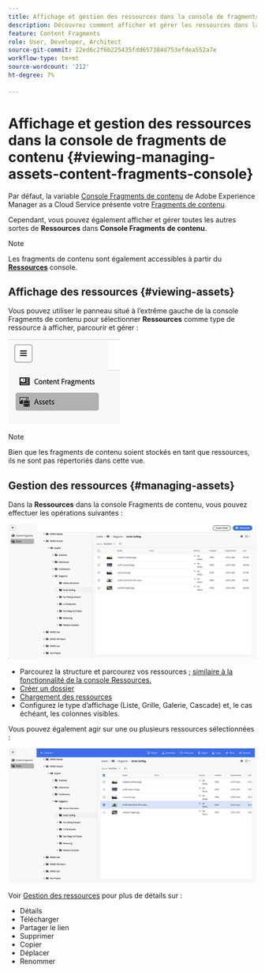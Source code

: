 ```yaml
---
title: Affichage et gestion des ressources dans la console de fragments de contenu
description: Découvrez comment afficher et gérer les ressources dans la **console Fragments de contenu** d’Adobe Experience Manager as a Cloud Service.
feature: Content Fragments
role: User, Developer, Architect
source-git-commit: 22ed6c2f6b225435fdd657384d753efdea552a7e
workflow-type: tm+mt
source-wordcount: '212'
ht-degree: 7%

---
```


# Affichage et gestion des ressources dans la console de fragments de contenu {#viewing-managing-assets-content-fragments-console}

Par défaut, la variable [Console Fragments de contenu](/help/sites-cloud/administering/content-fragments/managing.md#content-fragments-console) de Adobe Experience Manager as a Cloud Service présente votre [Fragments de contenu](/help/sites-cloud/administering/content-fragments/overview.md).

Cependant, vous pouvez également afficher et gérer toutes les autres sortes de **Ressources** dans **Console Fragments de contenu**.

>[!NOTE]
>
>Les fragments de contenu sont également accessibles à partir du **[Ressources](/help/assets/overview.md)** console.

## Affichage des ressources {#viewing-assets}

Vous pouvez utiliser le panneau situé à l’extrême gauche de la console Fragments de contenu pour sélectionner  **Ressources** comme type de ressource à afficher, parcourir et gérer :

![Console Fragments de contenu - navigation](/help/sites-cloud/administering/content-fragments/assets/cf-console-assets-navigation.png)

>[!NOTE]
>
>Bien que les fragments de contenu soient stockés en tant que ressources, ils ne sont pas répertoriés dans cette vue.

## Gestion des ressources {#managing-assets}

Dans la **Ressources** dans la console Fragments de contenu, vous pouvez effectuer les opérations suivantes :

![Console Fragments de contenu - Parcourir la ressource](/help/sites-cloud/administering/content-fragments/assets/cf-console-assets-browse.png)

* Parcourez la structure et parcourez vos ressources ; [similaire à la fonctionnalité de la console Ressources.](/help/assets/navigate-assets-view.md)
* [Créer un dossier](/help/assets/manage-digital-assets.md#creating-folders)
* [Chargement des ressources](/help/assets/add-delete-assets-view.md)
* Configurez le type d’affichage (Liste, Grille, Galerie, Cascade) et, le cas échéant, les colonnes visibles.

Vous pouvez également agir sur une ou plusieurs ressources sélectionnées :

![Console Fragments de contenu : actions pour la ressource sélectionnée](/help/sites-cloud/administering/content-fragments/assets/cf-console-assets-actions.png)

Voir [Gestion des ressources](/help/assets/manage-organize-assets-view.md) pour plus de détails sur :

* Détails
* Télécharger
* Partager le lien
* Supprimer
* Copier
* Déplacer
* Renommer
